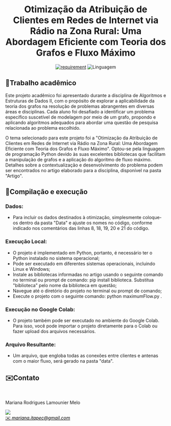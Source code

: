 <h1 align="center" font-size="200em"><b>Otimização da Atribuição de Clientes em Redes de Internet via Rádio na Zona Rural: Uma Abordagem Eficiente com Teoria dos Grafos e Fluxo Máximo</b></h1>

<div align = "center" >
<!-- imagem -->


[![requirement](https://img.shields.io/badge/IDE-Visual%20Studio%20Code-800080)](https://code.visualstudio.com/docs/?dv=linux64_deb)
![Linguagem](https://img.shields.io/badge/Linguagem-Python-purple)
</div>


## 📌Trabalho acadêmico


Este projeto acadêmico foi apresentado durante a disciplina de Algoritmos e Estruturas de Dados II, com o propósito de explorar a aplicabilidade da teoria dos grafos na resolução de problemas abrangentes em diversas áreas e disciplinas. Cada aluno foi desafiado a identificar um problema específico suscetível de modelagem por meio de um grafo, propondo e aplicando algoritmos adequados para abordar uma questão de pesquisa relacionada ao problema escolhido.

O tema selecionado para este projeto foi a "Otimização da Atribuição de Clientes em Redes de Internet via Rádio na Zona Rural: Uma Abordagem Eficiente com Teoria dos Grafos e Fluxo Máximo". Optou-se pela linguagem de programação Python devido às suas excelentes bibliotecas que facilitam a manipulação de grafos e a aplicação do algoritmo de fluxo máximo. Detalhes sobre a contextualização e desenvolvimento do problema podem ser encontrados no artigo elaborado para a disciplina, disponível na pasta "Artigo".

## 👾Compilação e execução

### Dados:

- Para incluir os dados destinados à otimização, simplesmente coloque-os dentro da pasta "Data" e ajuste os nomes no código, conforme indicado nos comentários das linhas 8, 18, 19, 20 e 21 do código.

### Execução Local:

- O projeto é implementado em Python, portanto, é necessário ter o Python instalado no sistema operacional;
- Pode ser executado em diferentes sistemas operacionais, incluindo Linux e Windows;
- Instale as bibliotecas informadas no artigo usando o seguinte comando no terminal ou prompt de comando: pip install biblioteca. Substitua "biblioteca" pelo nome da biblioteca em questão;
- Navegue até o diretório do projeto no terminal ou prompt de comando;
- Execute o projeto com o seguinte comando: python maximumFlow.py .

### Execução no Google Colab:

- O projeto também pode ser executado no ambiente do Google Colab. Para isso, você pode importar o projeto diretamente para o Colab ou fazer upload dos arquivos necessários.

### Arquivo Resultante:

- Um arquivo, que engloba todas as conexões entre clientes e antenas com o maior fluxo, será gerado na pasta "data".

## ✉️Contato
<div>
 <br><p align="justify"> Mariana Rodrigues Lamounier Melo</p>
 <a href="https://t.me/MariRodriguess0">
 <img align="center" src="https://img.shields.io/badge/Telegram-2CA5E0?style=for-the-badge&logo=telegram&logoColor=white"/> 
 </div>
<a style="color:black" href="mailto:mariana.itapec@gmail.com?subject=[GitHub]%20Source%20Dynamic%20Lists">
✉️ <i>mariana.itapec@gmail.com</i>
</a>
